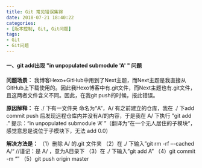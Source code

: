 ```yaml
---
title: Git 常见错误集锦
date: 2018-07-21 18:40:22
categories:
- [版本控制, Git, Git问题]
tags:
- Git
- Git问题
---
```

#### 一、git add出现 "in unpopulated submodule 'A' " 问题 ####
**问题场景：**
我博客Hexo+GitHub中用到了Next主题，而Next主题是我直接从GitHub上下载使用的。因此我Hexo博客中有.git文件，而Next主题也有.git文件，且这两者文件含义不同。因此，在我git push的时候，报此错误。
<!--more-->

**原因解释：**
在 ./ 下有一文件夹 命名为“A”，A/ 有之前建立的仓库，我在 ./ 下add commit push 后发现远程仓库内并没有A/的内容，于是我在 A/ 下执行 ”git add .” 提示：“in unpopulated submodule ‘A’ ”（翻译为”在一个无人居住的子模块“，感觉意思是说位于子模块下，无法 add 0.0） 

**解决方法是：**
（1）删除 A/ 的.git 文件夹
（2）在 ./ 下输入”git rm -rf –-cached A/“ //谨记：是 A/ ，意为A目录下
（3）在 ./ 下输入”git add A”
（4）git commit -m “”
（5）git push origin master